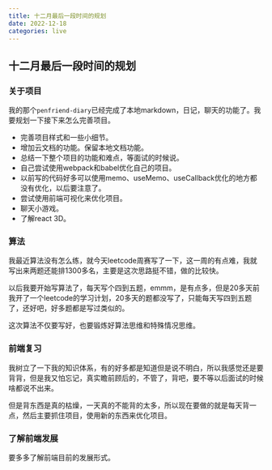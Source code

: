```yaml
---
title: 十二月最后一段时间的规划
date: 2022-12-18
categories: live
---
```


## 十二月最后一段时间的规划

### 关于项目
我的那个`penfriend-diary`已经完成了本地markdown，日记，聊天的功能了。我要规划一下接下来怎么完善项目。
- 完善项目样式和一些小细节。
- 增加云文档的功能。保留本地文档功能。
- 总结一下整个项目的功能和难点，等面试的时候说。
- 自己尝试使用webpack和babel优化自己的项目。
- 以前写的代码好多可以使用memo、useMemo、useCallback优化的地方都没有优化，以后要注意了。
- 尝试使用前端可视化来优化项目。
- 聊天小游戏。
- 了解react 3D。

### 算法
我最近算法没有怎么练，就今天leetcode周赛写了一下，这一周的有点难，我就写出来两题还能排1300多名，主要是这次思路挺不错，做的比较快。

以后我要开始写算法了，每天写个四到五题，emmm，是有点多，但是20多天前我开了一个leetcode的学习计划，20多天的题都没写了，只能每天写四到五题了，还好吧，好多题都是写过类似的。

这次算法不仅要写好，也要锻炼好算法思维和特殊情况思维。

### 前端复习
我树立了一下我的知识体系，有的好多都是知道但是说不明白，所以我感觉还是要背背，但是我又怕忘记，真实瞻前顾后的，不管了，背吧，要不等以后面试的时候啥都说不出来。

但是背东西是真的枯燥，一天真的不能背的太多，所以现在要做的就是每天背一点，然后主要抓住项目，使用新的东西来优化项目。

### 了解前端发展
要多多了解前端目前的发展形式。